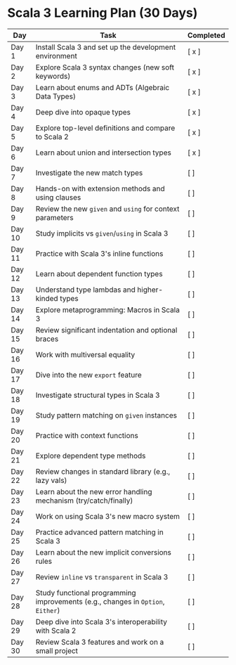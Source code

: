 # Scala 3 Learning Plan (30 Days)

| Day    | Task                                                                            | Completed |
|--------|---------------------------------------------------------------------------------|-----------|
| Day 1  | Install Scala 3 and set up the development environment                          | [ x ]     |
| Day 2  | Explore Scala 3 syntax changes (new soft keywords)                              | [ x ]     |
| Day 3  | Learn about enums and ADTs (Algebraic Data Types)                               | [ x ]     |
| Day 4  | Deep dive into opaque types                                                     | [ x ]     |
| Day 5  | Explore top-level definitions and compare to Scala 2                            | [ x ]     |
| Day 6  | Learn about union and intersection types                                        | [ x ]     |
| Day 7  | Investigate the new match types                                                 | [ ]       |
| Day 8  | Hands-on with extension methods and using clauses                               | [ ]       |
| Day 9  | Review the new `given` and `using` for context parameters                       | [ ]       |
| Day 10 | Study implicits vs `given`/`using` in Scala 3                                   | [ ]       |
| Day 11 | Practice with Scala 3's inline functions                                        | [ ]       |
| Day 12 | Learn about dependent function types                                            | [ ]       |
| Day 13 | Understand type lambdas and higher-kinded types                                 | [ ]       |
| Day 14 | Explore metaprogramming: Macros in Scala 3                                      | [ ]       |
| Day 15 | Review significant indentation and optional braces                              | [ ]       |
| Day 16 | Work with multiversal equality                                                  | [ ]       |
| Day 17 | Dive into the new `export` feature                                              | [ ]       |
| Day 18 | Investigate structural types in Scala 3                                         | [ ]       |
| Day 19 | Study pattern matching on `given` instances                                     | [ ]       |
| Day 20 | Practice with context functions                                                 | [ ]       |
| Day 21 | Explore dependent type methods                                                  | [ ]       |
| Day 22 | Review changes in standard library (e.g., lazy vals)                            | [ ]       |
| Day 23 | Learn about the new error handling mechanism (try/catch/finally)                | [ ]       |
| Day 24 | Work on using Scala 3's new macro system                                        | [ ]       |
| Day 25 | Practice advanced pattern matching in Scala 3                                   | [ ]       |
| Day 26 | Learn about the new implicit conversions rules                                  | [ ]       |
| Day 27 | Review `inline` vs `transparent` in Scala 3                                     | [ ]       |
| Day 28 | Study functional programming improvements (e.g., changes in `Option`, `Either`) | [ ]       |
| Day 29 | Deep dive into Scala 3's interoperability with Scala 2                          | [ ]       |
| Day 30 | Review Scala 3 features and work on a small project                             | [ ]       |


